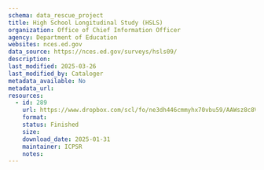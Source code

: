 ```yaml
---
schema: data_rescue_project 
title: High School Longitudinal Study (HSLS)
organization: Office of Chief Information Officer
agency: Department of Education
websites: nces.ed.gov
data_source: https://nces.ed.gov/surveys/hsls09/
description: 
last_modified: 2025-03-26
last_modified_by: Cataloger
metadata_available: No
metadata_url: 
resources:
  - id: 289
    url: https://www.dropbox.com/scl/fo/ne3dh446cmmyhx70vbu59/AAWsz8c8VOZ-PRxmCxvRVDM?rlkey=8b7giduvlwolikigbqhj0y2kr&dl=0
    format: 
    status: Finished
    size: 
    download_date: 2025-01-31
    maintainer: ICPSR
    notes: 
---
```

